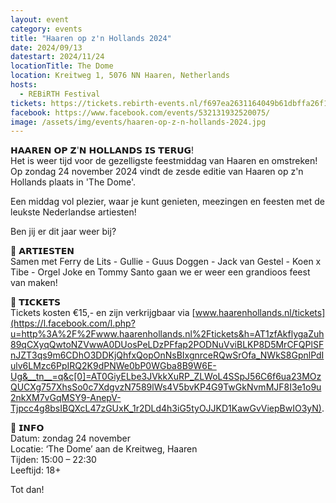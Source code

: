 ```yaml
---
layout: event
category: events
title: "Haaren op z'n Hollands 2024"
date: 2024/09/13
datestart: 2024/11/24
locationTitle: The Dome
location: Kreitweg 1, 5076 NN Haaren, Netherlands
hosts:
  - REBiRTH Festival
tickets: https://tickets.rebirth-events.nl/f697ea2631164049b61dbffa26f12ca1/
facebook: https://www.facebook.com/events/532131932520075/
image: /assets/img/events/haaren-op-z-n-hollands-2024.jpg
---
```


𝗛𝗔𝗔𝗥𝗘𝗡 𝗢𝗣 𝗭'𝗡 𝗛𝗢𝗟𝗟𝗔𝗡𝗗𝗦 𝗜𝗦 𝗧𝗘𝗥𝗨𝗚!  
Het is weer tijd voor de gezelligste feestmiddag van Haaren en omstreken! Op zondag 24 november 2024 vindt de zesde editie van Haaren op z'n Hollands plaats in 'The Dome'.

Een middag vol plezier, waar je kunt genieten, meezingen en feesten met de leukste Nederlandse artiesten!

Ben jij er dit jaar weer bij?

🔶 𝗔𝗥𝗧𝗜𝗘𝗦𝗧𝗘𝗡  
Samen met Ferry de Lits - Gullie - Guus Doggen - Jack van Gestel - Koen x Tibe - Orgel Joke en Tommy Santo gaan we er weer een grandioos feest van maken!

🔶 𝗧𝗜𝗖𝗞𝗘𝗧𝗦  
Tickets kosten €15,- en zijn verkrijgbaar via [www.haarenhollands.nl/tickets](https://l.facebook.com/l.php?u=http%3A%2F%2Fwww.haarenhollands.nl%2Ftickets&h=AT1zfAkflygaZuh89qCXyqQwtoNZVwwA0DUosPeLDzPFfap2PODNuVviBLKP8D5MrCFQPlSFnJZT3qs9m6CDhO3DDKjQhfxQopOnNsBIxgnrceRQwSrOfa_NWkS8GpnlPdIulv6LMzc6PpIRQ2K9dPNWe0bP0WGba8B9W6E-Ug&__tn__=q&c[0]=AT0GiyELbe3JVkkXuRP_ZLWoL4SSpJ56C6f6ua23MOzQUCXg757XhsSo0c7XdgvzN7589lWs4V5bvKP4G9TwGkNvmMJF8I3e1o9u2nkXM7vGqMSY9-AnepV-Tjpcc4g8bsIBQXcL47zGUxK_1r2DLd4h3iG5tyOJJKD1KawGvViepBwIO3yN).

🔶 𝗜𝗡𝗙𝗢  
Datum: zondag 24 november  
Locatie: ‘The Dome’ aan de Kreitweg, Haaren  
Tijden: 15:00 – 22:30  
Leeftijd: 18+

Tot dan!
